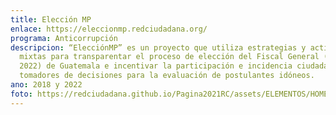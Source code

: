```yaml
---
title: Elección MP
enlace: https://eleccionmp.redciudadana.org/
programa: Anticorrupción
descripcion: “ElecciónMP” es un proyecto que utiliza estrategias y actividades
  mixtas para transparentar el proceso de elección del Fiscal General (2018-
  2022) de Guatemala e incentivar la participación e incidencia ciudadana en los
  tomadores de decisiones para la evaluación de postulantes idóneos.
ano: 2018 y 2022
foto: https://redciudadana.github.io/Pagina2021RC/assets/ELEMENTOS/HOME/PROYECTOS/09_ELECCION%20MP.png
---
```

